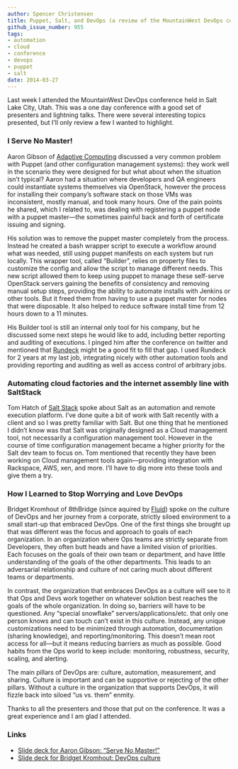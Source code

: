 ```yaml
---
author: Spencer Christensen
title: Puppet, Salt, and DevOps (a review of the MountainWest DevOps conference)
github_issue_number: 955
tags:
- automation
- cloud
- conference
- devops
- puppet
- salt
date: 2014-03-27
---
```


Last week I attended the MountainWest DevOps conference held in Salt Lake City, Utah. This was a one day conference with a good set of presenters and lightning talks. There were several interesting topics presented, but I’ll only review a few I wanted to highlight.

### I Serve No Master!

Aaron Gibson of [Adaptive Computing](http://www.adaptivecomputing.com/) discussed a very common problem with Puppet (and other configuration management systems): they work well in the scenario they were designed for but what about when the situation isn’t typical? Aaron had a situation where developers and QA engineers could instantiate systems themselves via OpenStack, however the process for installing their company’s software stack on those VMs was inconsistent, mostly manual, and took many hours. One of the pain points he shared, which I related to, was dealing with registering a puppet node with a puppet master—​the sometimes painful back and forth of certificate issuing and signing.

His solution was to remove the puppet master completely from the process. Instead he created a bash wrapper script to execute a workflow around what was needed, still using puppet manifests on each system but run locally. This wrapper tool, called “Builder”, relies on property files to customize the config and allow the script to manage different needs. This new script allowed them to keep using puppet to manage these self-serve OpenStack servers gaining the benefits of consistency and removing manual setup steps, providing the ability to automate installs with Jenkins or other tools. But it freed them from having to use a puppet master for nodes that were disposable. It also helped to reduce software install time from 12 hours down to a 11 minutes.

His Builder tool is still an internal only tool for his company, but he discussed some next steps he would like to add, including better reporting and auditing of executions. I pinged him after the conference on twitter and mentioned that [Rundeck](http://rundeck.org/) might be a good fit to fill that gap. I used Rundeck for 2 years at my last job, integrating nicely with other automation tools and providing reporting and auditing as well as access control of arbitrary jobs.

### Automating cloud factories and the internet assembly line with SaltStack

Tom Hatch of [Salt Stack](https://saltstack.com/) spoke about Salt as an automation and remote execution platform. I’ve done quite a bit of work with Salt recently with a client and so I was pretty familiar with Salt. But one thing that he mentioned I didn’t know was that Salt was originally designed as a Cloud management tool, not necessarily a configuration management tool. However in the course of time configuration management became a higher priority for the Salt dev team to focus on. Tom mentioned that recently they have been working on Cloud management tools again—​providing integration with Rackspace, AWS, xen, and more. I’ll have to dig more into these tools and give them a try.

### How I Learned to Stop Worrying and Love DevOps

Bridget Kromhout of 8thBridge (since aquired by [Fluid](https://www.fluid.com/news/fluid-acquires-social-crm-platform-8thbridge)) spoke on the culture of DevOps and her journey from a corporate, strictly siloed environment to a small start-up that embraced DevOps. One of the first things she brought up that was different was the focus and approach to goals of each organization. In an organization where Ops teams are strictly separate from Developers, they often butt heads and have a limited vision of priorities. Each focuses on the goals of their own team or department, and have little understanding of the goals of the other departments. This leads to an adversarial relationship and culture of not caring much about different teams or departments.

In contrast, the organization that embraces DevOps as a culture will see to it that Ops and Devs work together on whatever solution best reaches the goals of the whole organization. In doing so, barriers will have to be questioned. Any “special snowflake” servers/applications/etc. that only one person knows and can touch can’t exist in this culture. Instead, any unique customizations need to be minimized through automation, documentation (sharing knowledge), and reporting/monitoring. This doesn’t mean root access for all—​but it means reducing barriers as much as possible. Good habits from the Ops world to keep include: monitoring, robustness, security, scaling, and alerting.

The main pillars of DevOps are: culture, automation, measurement, and sharing. Culture is important and can be supportive or rejecting of the other pillars. Without a culture in the organization that supports DevOps, it will fizzle back into siloed “us vs. them” enmity.

Thanks to all the presenters and those that put on the conference. It was a great experience and I am glad I attended.

### Links

- [Slide deck for Aaron Gibson: “Serve No Master!”](https://github.com/biggiemac/mtnwest_prez/blob/master/I%20Serve%20No%20Master!%20-%20Aaron%20Gibson%20-%20MTN%20West%20DevOps%202014.pdf)
- [Slide deck for Bridget Kromhout: DevOps culture](https://www.slideshare.net/bridgetkromhout/how-i-learnedtostopworryingandlovedevops201403)
